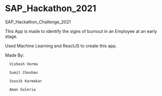 # SAP_Hackathon_2021
SAP_Hackathon_Challenge_2021

This App is made to identify the signs of burnout in an Employee at an early stage.

Used Machine Learning and ReactJS to create this app.

Made By:
   
      Vishesh Verma
   
      Sumit Chouhan
   
      Souvik Karmakar
   
      Aman Guleria
